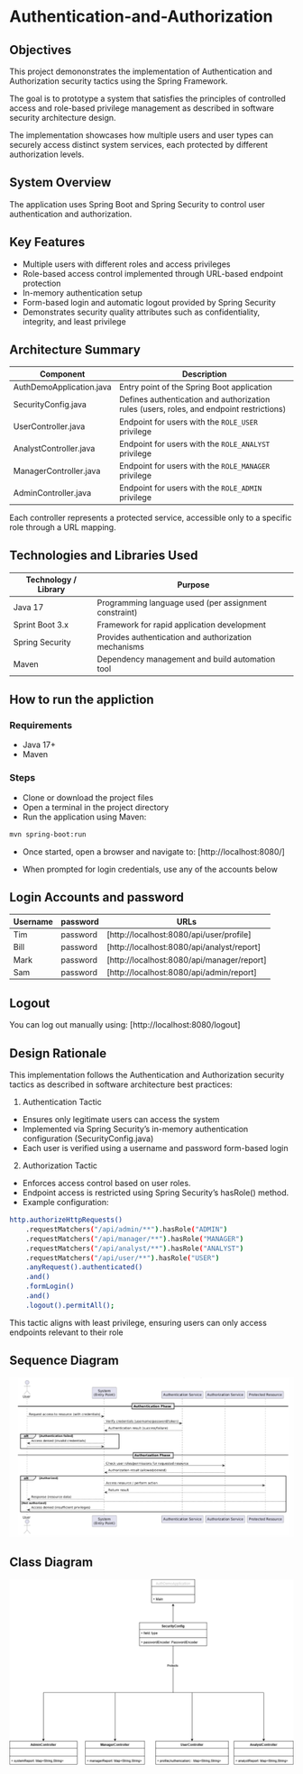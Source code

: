 # Authentication-and-Authorization

## Objectives

This project demononstrates the implementation of Authentication and Authorization security tactics using the Spring Framework. 

The goal is to prototype a system that satisfies the principles of controlled access and role-based privilege management as described in software security architecture design.

The implementation showcases how multiple users and user types can securely access distinct system services, each protected by different authorization levels.

## System Overview

The application uses Spring Boot and Spring Security to control user authentication and authorization.

## Key Features

- Multiple users with different roles and access privileges
- Role-based access control implemented through URL-based endpoint protection
- In-memory authentication setup
- Form-based login and automatic logout provided by Spring Security
- Demonstrates security quality attributes such as confidentiality, integrity, and least privilege

## Architecture Summary

| Component | Description |
| --- | --- |
| AuthDemoApplication.java | Entry point of the Spring Boot application |
| SecurityConfig.java | Defines authentication and authorization rules (users, roles, and endpoint restrictions) |
| UserController.java | Endpoint for users with the `ROLE_USER` privilege |
| AnalystController.java | Endpoint for users with the `ROLE_ANALYST` privilege |
| ManagerController.java | Endpoint for users with the `ROLE_MANAGER` privilege |
| AdminController.java | Endpoint for users with the `ROLE_ADMIN` privilege |

Each controller represents a protected service, accessible only to a specific role through a URL mapping.

## Technologies and Libraries Used

| Technology / Library | Purpose |
| --- | --- |
| Java 17 | Programming language used (per assignment constraint) |
| Sprint Boot 3.x | Framework for rapid application development |
| Spring Security | Provides authentication and authorization mechanisms | 
| Maven | Dependency management and build automation tool |

## How to run the appliction

### Requirements

- Java 17+
- Maven

### Steps

- Clone or download the project files
- Open a terminal in the project directory
- Run the application using Maven:
```bash
mvn spring-boot:run
```
- Once started, open a browser and navigate to:
[http://localhost:8080/]

- When prompted for login credentials, use any of the accounts below

## Login Accounts and password

| **Username** | **password** | **URLs** |
|---|---|---|
|Tim|password|[http://localhost:8080/api/user/profile]|
|Bill|password|[http://localhost:8080/api/analyst/report]|
|Mark|password|[http://localhost:8080/api/manager/report]|
|Sam|password|[http://localhost:8080/api/admin/report]|

## Logout

You can log out manually using:
[http://localhost:8080/logout]

## Design Rationale

This implementation follows the Authentication and Authorization security tactics as described in software architecture best practices:

1. Authentication Tactic

- Ensures only legitimate users can access the system
- Implemented via Spring Security’s in-memory authentication configuration (SecurityConfig.java)
- Each user is verified using a username and password form-based login

2. Authorization Tactic

- Enforces access control based on user roles.
- Endpoint access is restricted using Spring Security’s hasRole() method.
- Example configuration:

```bash
http.authorizeHttpRequests()
    .requestMatchers("/api/admin/**").hasRole("ADMIN")
    .requestMatchers("/api/manager/**").hasRole("MANAGER")
    .requestMatchers("/api/analyst/**").hasRole("ANALYST")
    .requestMatchers("/api/user/**").hasRole("USER")
    .anyRequest().authenticated()
    .and()
    .formLogin()
    .and()
    .logout().permitAll();
```

This tactic aligns with least privilege, ensuring users can only access endpoints relevant to their role

## Sequence Diagram

![Sequence Diagram](assets/Sequence%20Diagram.png)

## Class Diagram
![Class Diagram](assets/Class_Diagram.png)
